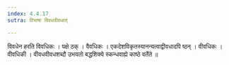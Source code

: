 ```yaml
---
index: 4.4.17
sutra: विभाषा विवधवीवधात्

---
```

 विवधेन हरति विवधिकः । पक्षे ठक् । वैवधिकः । एकदेशविकृतस्यानन्यत्वाद्वीवधादपि ष्ठन् । वीवधिकः । वीवधिकी । वीवधवीवधशब्दौ उभयतो बद्धशिक्ये स्कन्धवाह्ये काष्ठे वर्तेते ॥